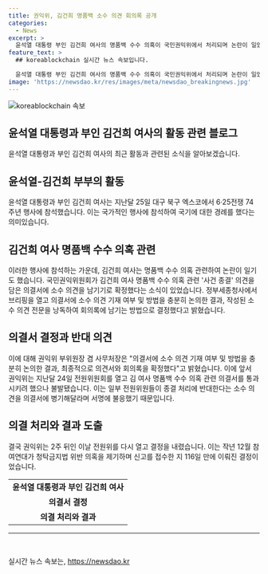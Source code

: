 ```yaml
---
title: 권익위, 김건희 명품백 소수 의견 회의록 공개
categories:
  - News
excerpt: >
  윤석열 대통령 부인 김건희 여사의 명품백 수수 의혹이 국민권익위에서 처리되며 논란이 일었습니다. 권익위는 의결서에 소수 의견을 남기기로 확정했으며, 이에 대한 결정이 논란을 일으켰습니다.  이에 대한 권익위의 결정 과정 및 이에 대한 응답들이 주목을 받고 있습니다.
feature_text: >
  ## koreablockchain 실시간 뉴스 속보입니다.

  윤석열 대통령 부인 김건희 여사의 명품백 수수 의혹이 국민권익위에서 처리되며 논란이 일었습니다. 권익위는 의결서에 소수 의견을 남기기로 확정했으며, 이에 대한 결정이 논란을 일으켰습니다.  이에 대한 권익위의 결정 과정 및 이에 대한 응답들이 주목을 받고 있습니다.
image: 'https://newsdao.kr/res/images/meta/newsdao_breakingnews.jpg'
---
```


<p><img src="https://newsdao.kr/res/images/meta/newsdao_breakingnews.jpg" alt="koreablockchain 속보" /></p>

<h2 data-ke-size="size26">윤석열 대통령과 부인 김건희 여사의 활동 관련 블로그</h2>

<p data-ke-size="size16">윤석열 대통령과 부인 김건희 여사의 최근 활동과 관련된 소식을 알아보겠습니다.</p>

<h2 data-ke-size="size24">윤석열-김건희 부부의 활동</h2>

<p data-ke-size="size16">윤석열 대통령과 부인 김건희 여사는 지난달 25일 대구 북구 엑스코에서 6·25전쟁 74주년 행사에 참석했습니다. 이는 국가적인 행사에 참석하여 국기에 대한 경례를 했다는 의미있습니다.</p>

<h2 data-ke-size="size24">김건희 여사 명품백 수수 의혹 관련</h2>

<p data-ke-size="size16">이러한 행사에 참석하는 가운데, 김건희 여사는 명품백 수수 의혹 관련하여 논란이 일기도 했습니다. 국민권익위원회가 김건희 여사 명품백 수수 의혹 관련 '사건 종결' 의견을 담은 의결서에 소수 의견을 남기기로 확정했다는 소식이 있었습니다. 정부세종청사에서 브리핑을 열고 의결서에 소수 의견 기재 여부 및 방법을 충분히 논의한 결과, 작성된 소수 의견 전문을 낭독하여 회의록에 남기는 방법으로 결정했다고 밝혔습니다.</p>

<h2 data-ke-size="size24">의결서 결정과 반대 의견</h2>

<p data-ke-size="size16">이에 대해 권익위 부위원장 겸 사무처장은 "의결서에 소수 의견 기재 여부 및 방법을 충분히 논의한 결과, 최종적으로 의견서와 회의록을 확정했다"고 밝혔습니다. 이에 앞서 권익위는 지난달 24일 전원위원회를 열고 김 여사 명품백 수수 의혹 관련 의결서를 통과시키려 했으나 불발됐습니다. 이는 일부 전원위원들이 종결 처리에 반대한다는 소수 의견을 의결서에 병기해달라며 서명에 불응했기 때문입니다.</p>

<h2 data-ke-size="size24">의결 처리와 결과 도출</h2>

<p data-ke-size="size16">결국 권익위는 2주 뒤인 이날 전원위를 다시 열고 결정을 내렸습니다. 이는 작년 12월 참여연대가 청탁금지법 위반 의혹을 제기하며 신고를 접수한 지 116일 만에 이뤄진 결정이었습니다.</p>

<table>
    <tr>
        <td style="text-align: center; height: 17px;"><b>윤석열 대통령과 부인 김건희 여사</b></td>
    </tr>
    <tr>
        <td style="text-align: center; height: 17px;"><b>의결서 결정</b></td>
    </tr>
    <tr>
        <td style="text-align: center; height: 17px;"><b>의결 처리와 결과</b></td>
    </tr>
</table>

<hr>

<p data-ke-size="size16">&nbsp;</p>
실시간 뉴스 속보는, <a href="https://newsdao.kr" rel="dofollow">https://newsdao.kr</a>


